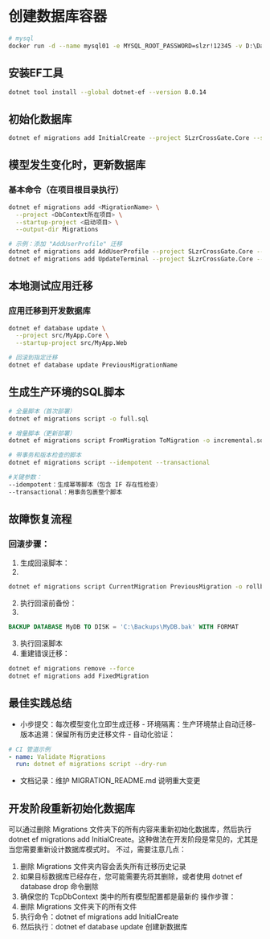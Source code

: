 ﻿# 创建数据库容器
```bash
# mysql
docker run -d --name mysql01 -e MYSQL_ROOT_PASSWORD=slzr!12345 -v D:\Database\mysql:/var/lib/mysql -p 3306:3306 --restart unless-stopped mysql:8.0

```


## 安装EF工具

```bash
dotnet tool install --global dotnet-ef --version 8.0.14
```

## 初始化数据库

```bash
dotnet ef migrations add InitialCreate --project SLzrCrossGate.Core --startup-project SLzrCrossGate.ApiService

```

## 模型发生变化时，更新数据库
### 基本命令（在项目根目录执行）

```bash
dotnet ef migrations add <MigrationName> \
  --project <DbContext所在项目> \
  --startup-project <启动项目> \
  --output-dir Migrations

# 示例：添加 "AddUserProfile" 迁移
dotnet ef migrations add AddUserProfile --project SLzrCrossGate.Core --startup-project SLzrCrossGate.ApiService
dotnet ef migrations add UpdateTerminal --project SLzrCrossGate.Core --startup-project SLzrCrossGate.ApiService
```

## 本地测试应用迁移

### 应用迁移到开发数据库

```bash
dotnet ef database update \
  --project src/MyApp.Core \
  --startup-project src/MyApp.Web

# 回滚到指定迁移
dotnet ef database update PreviousMigrationName
```

## 生成生产环境的SQL脚本

```bash
# 全量脚本（首次部署）
dotnet ef migrations script -o full.sql

# 增量脚本（更新部署）
dotnet ef migrations script FromMigration ToMigration -o incremental.sql

# 带事务和版本检查的脚本
dotnet ef migrations script --idempotent --transactional

#关键参数：
--idempotent：生成幂等脚本（包含 IF 存在性检查）
--transactional：用事务包裹整个脚本
```



## 故障恢复流程


### 回滚步骤：

1. 生成回滚脚本：
1. 
```bash
dotnet ef migrations script CurrentMigration PreviousMigration -o rollback.sql
```

2. 执行回滚前备份：
1. 
```sql
BACKUP DATABASE MyDB TO DISK = 'C:\Backups\MyDB.bak' WITH FORMAT
```

3. 执行回滚脚本
4. 重建错误迁移：

```bash
dotnet ef migrations remove --force
dotnet ef migrations add FixedMigration
```

## 最佳实践总结
- ​小步提交：每次模型变化立即生成迁移
​- 环境隔离：生产环境禁止自动迁移
​- 版本追溯：保留所有历史迁移文件
​- 自动化验证：

```yaml
# CI 管道示例
- name: Validate Migrations
  run: dotnet ef migrations script --dry-run
```

- 文档记录：维护 MIGRATION_README.md 说明重大变更

## 开发阶段重新初始化数据库
可以通过删除 Migrations 文件夹下的所有内容来重新初始化数据库，然后执行 dotnet ef migrations add InitialCreate。这种做法在开发阶段是常见的，尤其是当您需要重新设计数据库模式时。
不过，需要注意几点：
1.	删除 Migrations 文件夹内容会丢失所有迁移历史记录
2.	如果目标数据库已经存在，您可能需要先将其删除，或者使用 dotnet ef database drop 命令删除
3.	确保您的 TcpDbContext 类中的所有模型配置都是最新的
操作步骤：
1.	删除 Migrations 文件夹下的所有文件
2.	执行命令：dotnet ef migrations add InitialCreate
3.	然后执行：dotnet ef database update 创建新数据库
